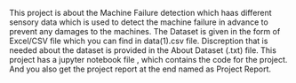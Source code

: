 This project is about the Machine Failure detection which haas different sensory data which is used to detect the machine failure in advance to prevent any damages to the machines.
The Dataset is given in the form of Excel/CSV file which you can find in data(1).csv file.
Discreption that is needed about the dataset is provided in the About Dataset (.txt) file.
This project has a jupyter notebook file , which contains the code for the project.
And you also get the project report at the end named as Project Report.

